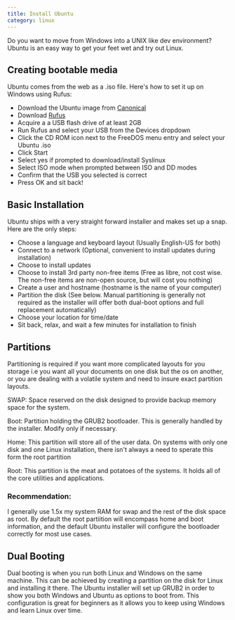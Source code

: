 ```yaml
---
title: Install Ubuntu 
category: linux
---
```


Do you want to move from Windows into a UNIX like dev environment? Ubuntu is an easy way to get your feet wet and try out Linux.

## Creating bootable media
Ubuntu comes from the web as a .iso file. Here's how to set it up on Windows using Rufus:
* Download the Ubuntu image from [Canonical](https://www.ubuntu.com/download)
* Download [Rufus](https://rufus.akeo.ie/)
* Acquire a a USB flash drive of at least 2GB
* Run Rufus and select your USB from the Devices dropdown
* Click the CD ROM icon next to the FreeDOS menu entry and select your Ubuntu .iso
* Click Start
* Select yes if prompted to download/install Syslinux
* Select ISO mode when prompted between ISO and DD modes
* Confirm that the USB you selected is correct
* Press OK and sit back!

## Basic Installation

Ubuntu ships with a very straight forward installer and makes set up a snap. Here are the only steps:
* Choose a language and keyboard layout (Usually English-US for both)
* Connect to a network (Optional, convenient to install updates during installation)
* Choose to install updates
* Choose to install 3rd party non-free items (Free as libre, not cost wise. The non-free items are non-open source, but will cost you nothing)
* Create a user and hostname (hostname is the name of your computer)
* Partition the disk (See below. Manual partitioning is generally not required as the installer will offer both dual-boot options and full replacement automatically)
* Choose your location for time/date
* Sit back, relax, and wait a few minutes for installation to finish

## Partitions
Partitioning is required if you want more complicated layouts for you storage i.e you want all your documents on one disk but the os on another, or you are dealing with a volatile system and need to insure exact partition layouts.

SWAP: Space reserved on the disk designed to provide backup memory space for the system. 

Boot: Partition holding the GRUB2 bootloader. This is generally handled by the installer. Modify only if necessary.

Home: This partition will store all of the user data. On systems with only one disk and one Linux installation, there isn't always a need to sperate this form the root partition

Root: This partition is the meat and potatoes of the systems. It holds all of the core utilities and applications.

### Recommendation:

I generally use 1.5x my system RAM for swap and the rest of the disk space as root. By default the root partiition will encompass home and boot information, and the default Ubuntu installer will configure the bootloader correctly for most use cases.

## Dual Booting

Dual booting is when you run both Linux and Windows on the same machine. This can be achieved by creating a partition on the disk for Linux and installing it there. The Ubuntu installer will set up GRUB2 in order to show you both Windows and Ubuntu as options to boot from. This configuration is great for beginners as it allows you to keep using Windows and learn Linux over time.
